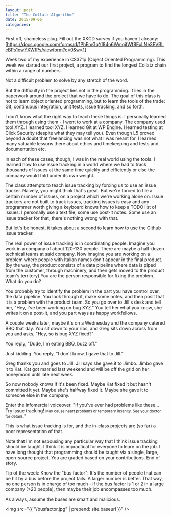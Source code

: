 ```yaml
---
layout: post
title: "The Collatz Algorithm"
date: 2015-09-06
categories:
---
```

First off, shameless plug. Fill out the XKCD survey if you haven't already:
[https://docs.google.com/forms/d/1PhEmGqYI84n6WmqifWf8ExLNe3EVBLcBPs1owYXWfPs/viewform?c=0&w=1]

Week two of my experience in CS371p (Object Oriented Programming). This week we started our first project, a program to find the longest Collatz chain within a range of numbers.

Not a difficult problem to solve by any stretch of the word.

But the difficulty in the project lies not in the programming. It lies in the paperwork around the project that we have to do. The goal of this class is not to learn object oriented programming, but to learn the tools of the trade: Git, continuous integration, unit tests, issue tracking, and so forth.

I don't know what the right way to teach these things is. I personally learned them through using them - I went to work at a company. The company used tool XYZ. I learned tool XYZ. I learned Git at WP Engine. I learned testing at Click Security (despite what they may tell you). Even though L5 proved beyond a doubt that freelancing was not what I was meant for, I learned many valuable lessons there about ethics and timekeeping and tests and documentation etc.

In each of these cases, though, I was in the real world using the tools. I learned how to use issue tracking in a world where we had to track thousands of issues at the same time quickly and efficiently or else the company would fold under its own weight.

The class attempts to teach issue tracking by forcing us to use an issue tracker. Naively, you might think that's great. But we're forced to file a certain number of issues, on a project which we're working alone on. Issue trackers are not built to track issues, tracking issues is easy and any programmer worth giving a keyboard knows how to keep a TODO list of issues. I personally use a text file, some use post-it notes. Some use an issue tracker for that, there's nothing wrong with that.

But let's be honest, it takes about a second to learn how to use the Github issue tracker.

The real power of issue tracking is in coordinating people. Imagine you work in a company of about 120-130 people. There are maybe a half-dozen technical teams at said company. Now imagine you are working on a problem where people with Italian names don't appear in the final product. (by the way, the product consists of a data pipeline where data is piped from the customer, through machinery, and then gets moved to the product team's territory) You are the person responsible for fixing the problem. What do you do?

You probably try to identify the problem in the part you have control over, the data pipeline. You look through it, make some notes, and then posit that it is a problem with the product team. So you go over to Jill's desk and tell her, "Hey, I've been working on bug XYZ." You tell her what you know, she writes it on a post-it, and you part ways as happy workfellows.

A couple weeks later, maybe it's on a Wednesday and the company catered BBQ that day. You sit down to your ribs, and Greg sits down across from you and asks, "Hey, so is bug XYZ fixed?"

You reply, "Dude, I'm eating BBQ, buzz off."

Just kidding. You reply, "I don't know, I gave that to Jill."

Greg thanks you and goes to Jill. Jill says she gave it to Jimbo. Jimbo gave it to Kat. Kat got married last weekend and will be off the grid on her honeymoon until late next week.

So now nobody knows if it's been fixed. Maybe Kat fixed it but hasn't committed it yet. Maybe she's halfway fixed it. Maybe she gave it to someone else in the company.

Enter the infomercial voiceover. "If you've ever had problems like these... Try issue tracking! <small>May cause heart problems or temporary insanity. See your doctor for details.</small>"

This is what issue tracking is for, and the in-class projects are (so far) a poor representation of that.

Note that I'm not espousing any particular way that I think issue tracking should be taught. I think it is impractical for everyone to learn on the job. I have long thought that programming should be taught via a single, large, open-source project. You are graded based on your contributions. End of story.

Tip of the week: Know the "bus factor": It's the number of people that can be hit by a bus before the project fails. A larger number is better. That way, no one person is in charge of too much - if the bus factor is 1 or 2 in a large company (>20 people), then maybe their job encompasses too much.

As always, assume the buses are smart and malicious.

<img src="{{ "/busfactor.jpg" | prepend: site.baseurl }}" />
